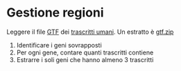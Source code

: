 # Gestione regioni 

Leggere il file [GTF](http://mblab.wustl.edu/GTF22.html) dei
[trascritti umani](ftp://http.ensembl.org/pub/release-87/gtf/homo_sapiens/Homo_sapiens.GRCh38.87.gtf.gz).
Un estratto è [gtf.zip](../data/gtf.zip)

1.   Identificare i geni sovrapposti
2.   Per ogni gene, contare quanti trascritti contiene
3.   Estrarre i soli geni che hanno almeno 3 trascritti
